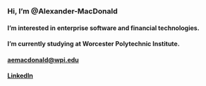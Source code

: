 ### Hi, I’m @Alexander-MacDonald
#### I’m interested in enterprise software and financial technologies.
#### I’m currently studying at Worcester Polytechnic Institute.
#### aemacdonald@wpi.edu
#### [LinkedIn](https://www.linkedin.com/in/alexander-macdonald-39a556235/)

